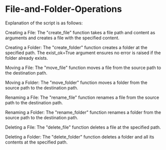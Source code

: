 # File-and-Folder-Operations

Explanation of the script is as follows:

Creating a File: The "create_file" function takes a file path and content as arguments and creates a file with the specified content.

Creating a Folder: The "create_folder" function creates a folder at the specified path. The exist_ok=True argument ensures no error is raised if the folder already exists.

Moving a File: The "move_file" function moves a file from the source path to the destination path.

Moving a Folder: The "move_folder" function moves a folder from the source path to the destination path.

Renaming a File: The "rename_file" function renames a file from the source path to the destination path.

Renaming a Folder: The "rename_folder" function renames a folder from the source path to the destination path.

Deleting a File: The "delete_file" function deletes a file at the specified path.

Deleting a Folder: The "delete_folder" function deletes a folder and all its contents at the specified path.
